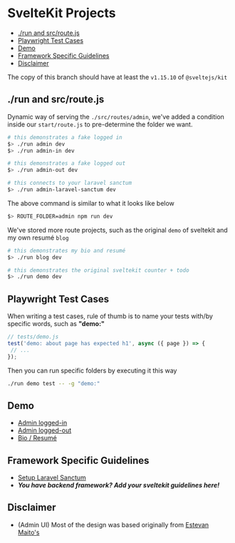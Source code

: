 # SvelteKit Projects

- [./run and src/route.js](#run-and-srcroutejs)
- [Playwright Test Cases](#playwright-test-cases)
- [Demo](#demo)
- [Framework Specific Guidelines](#framework-specific-guidelines)
- [Disclaimer](#disclaimer)

The copy of this branch should have at least the `v1.15.10` of `@sveltejs/kit`

## ./run and src/route.js

Dynamic way of serving the `./src/routes/admin`, we've added a condition inside our `start/route.js` to pre-determine the folder we want.

```bash
# this demonstrates a fake logged in
$> ./run admin dev
$> ./run admin-in dev

# this demonstrates a fake logged out
$> ./run admin-out dev

# this connects to your laravel sanctum
$> ./run admin-laravel-sanctum dev
```

The above command is similar to what it looks like below

```bash
$> ROUTE_FOLDER=admin npm run dev
```

We've stored more route projects, such as the original `demo` of sveltekit and my own resumé `blog`

```bash
# this demonstrates my bio and resumé
$> ./run blog dev

# this demonstrates the original sveltekit counter + todo
$> ./run demo dev
```

## Playwright Test Cases

When writing a test cases, rule of thumb is to name your tests with/by specific words, such as **"demo:"**

```js
// tests/demo.js
test('demo: about page has expected h1', async ({ page }) => {
 // ...
});
```

Then you can run specific folders by executing it this way

```bash
./run demo test -- -g "demo:"
```

## Demo

- [Admin logged-in](https://sveltekit-windmill-admin.vercel.app/)
- [Admin logged-out](https://sveltekit-windmill-admin-out.vercel.app/)
- [Bio / Resumé](https://daison.vercel.app/)

## Framework Specific Guidelines

- [Setup Laravel Sanctum](/guides/laravel-sanctum.md)
- ***You have backend framework? Add your sveltekit guidelines here!***

## Disclaimer

- (Admin UI) Most of the design was based originally from [Estevan Maito's](https://github.com/estevanmaito/windmill-dashboard)
